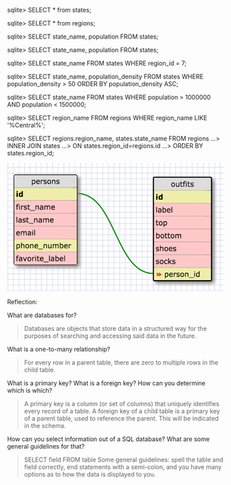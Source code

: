 sqlite> SELECT * from states;

sqlite> SELECT * from regions;

sqlite> SELECT state_name, population FROM states;

sqlite> SELECT state_name, population FROM states;

sqlite> SELECT state_name FROM states WHERE region_id = 7;

sqlite> SELECT state_name, population_density FROM states WHERE population_density > 50 ORDER BY population_density ASC;

sqlite> SELECT state_name FROM states WHERE population > 1000000 AND population < 1500000;

sqlite> SELECT region_name FROM regions WHERE region_name LIKE '%Central%';

sqlite> SELECT regions.region_name, states.state_name FROM regions
   ...> INNER JOIN states
   ...> ON states.region_id=regions.id
   ...> ORDER BY states.region_id;

![Alt text](./schema.png)

Reflection:

What are databases for?

> Databases are objects that store data in a structured way for the purposes of searching and accessing
  said data in the future.

What is a one-to-many relationship?

> For every row in a parent table, there are zero to multiple rows in the child table.

What is a primary key? What is a foreign key? How can you determine which is which?

> A primary key is a column (or set of columns) that uniquely identifies every record of a table.
  A foreign key of a child table is a primary key of a parent table, used to reference the parent.
  This will be indicated in the schema.

How can you select information out of a SQL database? What are some general guidelines for that?

> SELECT field FROM table 
  Some general guidelines: spell the table and field correctly, end statements with a semi-colon, and
  you have many options as to how the data is displayed to you. 
